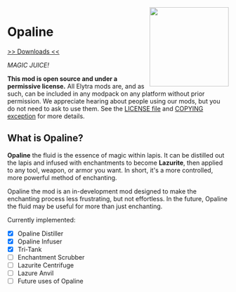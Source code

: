 <img src="http://bbkr.space/assets/opaline.png" align="right" width="180px"/>

# Opaline

[>> Downloads <<](https://github.com/elytra/opaline/releases)

*MAGIC JUICE!*

**This mod is open source and under a permissive license.** All Elytra mods are,
and as such, can be included in any modpack on any platform without prior
permission. We appreciate hearing about people using our mods, but you do not
need to ask to use them. See the [LICENSE file](COPYING.gpl) and [COPYING exception](COPYING) for more details.

## What is Opaline?

**Opaline** the fluid is the essence of magic within lapis. It can be distilled out the lapis and infused with enchantments to become **Lazurite**, then applied to any tool, weapon, or armor you want. In short, it's a more controlled, more powerful method of enchanting.


Opaline the mod is an in-development mod designed to make the enchanting process less frustrating, but not effortless. In the future, Opaline the fluid may be useful for more than just enchanting.

Currently implemented:

- [x] Opaline Distiller
- [x] Opaline Infuser
- [x] Tri-Tank
- [ ] Enchantment Scrubber
- [ ] Lazurite Centrifuge
- [ ] Lazure Anvil
- [ ] Future uses of Opaline
